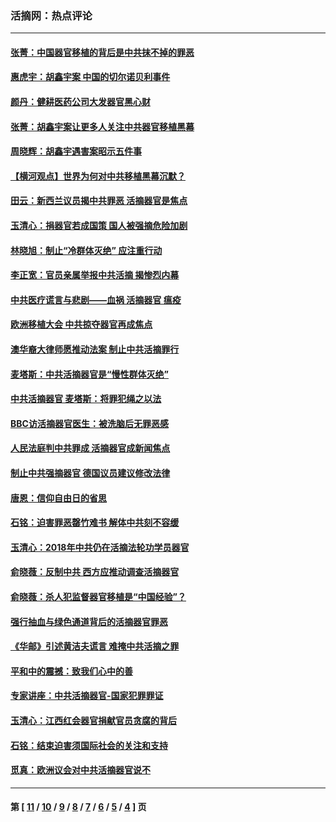 ### 活摘网：热点评论
---
#### [张菁：中国器官移植的背后是中共抹不掉的罪恶](../../pages/nf5879/n13974977.md?08080430) 
#### [惠虎宇：胡鑫宇案 中国的切尔诺贝利事件](../../pages/nf5879/n13942916.md?08080430) 
#### [颜丹：健耕医药公司大发器官黑心财](../../pages/nf5879/n13940134.md?08080430) 
#### [张菁：胡鑫宇案让更多人关注中共器官移植黑幕](../../pages/nf5879/n13929073.md?08080430) 
#### [周晓辉：胡鑫宇遇害案昭示五件事](../../pages/nf5879/n13921870.md?08080430) 
#### [【横河观点】世界为何对中共移植黑幕沉默？](../../pages/nf5879/n13244249.md?08080430) 
#### [田云：新西兰议员揭中共罪恶 活摘器官是焦点](../../pages/nf5879/n13070629.md?08080430) 
#### [玉清心：捐器官若成国策 国人被强摘危险加剧](../../pages/nf5879/n12802713.md?08080430) 
#### [林晓旭：制止“冷群体灭绝” 应注重行动](../../pages/nf5879/n12779736.md?08080430) 
#### [李正宽：官员亲属举报中共活摘 揭惨烈内幕](../../pages/nf5879/n12684490.md?08080430) 
#### [中共医疗谎言与悲剧——血祸 活摘器官 瘟疫](../../pages/nf5879/n12372103.md?08080430) 
#### [欧洲移植大会 中共掠夺器官再成焦点](../../pages/nf5879/n11538883.md?08080430) 
#### [澳华裔大律师愿推动法案 制止中共活摘罪行](../../pages/nf5879/n11377039.md?08080430) 
#### [麦塔斯：中共活摘器官是“慢性群体灭绝”](../../pages/nf5879/n11350529.md?08080430) 
#### [中共活摘器官 麦塔斯：将罪犯绳之以法](../../pages/nf5879/n11347973.md?08080430) 
#### [BBC访活摘器官医生：被洗脑后无罪恶感](../../pages/nf5879/n11335935.md?08080430) 
#### [人民法庭判中共罪成 活摘器官成新闻焦点](../../pages/nf5879/n11331578.md?08080430) 
#### [制止中共强摘器官 德国议员建议修改法律](../../pages/nf5879/n11249451.md?08080430) 
#### [唐恩：信仰自由日的省思](../../pages/nf5879/n11003525.md?08080430) 
#### [石铭：迫害罪恶罄竹难书  解体中共刻不容缓](../../pages/nf5879/n10942855.md?08080430) 
#### [玉清心：2018年中共仍在活摘法轮功学员器官](../../pages/nf5879/n10914646.md?08080430) 
#### [俞晓薇：反制中共 西方应推动调查活摘器官](../../pages/nf5879/n10794671.md?08080430) 
#### [俞晓薇：杀人犯监督器官移植是“中国经验”？](../../pages/nf5879/n10466427.md?08080430) 
#### [强行抽血与绿色通道背后的活摘器官罪恶](../../pages/nf5879/n10004708.md?08080430) 
#### [《华邮》引述黄洁夫谎言 难掩中共活摘之罪](../../pages/nf5879/n9642309.md?08080430) 
#### [平和中的震撼：致我们心中的善](../../pages/nf5879/n9021123.md?08080430) 
#### [专家讲座：中共活摘器官-国家犯罪罪证](../../pages/nf5879/n8828153.md?08080430) 
#### [玉清心：江西红会器官捐献官员贪腐的背后](../../pages/nf5879/n8522122.md?08080430) 
#### [石铭：结束迫害须国际社会的关注和支持](../../pages/nf5879/n8443497.md?08080430) 
#### [觅真：欧洲议会对中共活摘器官说不](../../pages/nf5879/n8337486.md?08080430) 

---
#### 第 [ [11](./11.md?08080430) / [10](./10.md?08080430) / [9](./9.md?08080430) / [8](./8.md?08080430) / [7](./7.md?08080430) / [6](./6.md?08080430) / [5](./5.md?08080430) / [4](./4.md?08080430) ] 页
